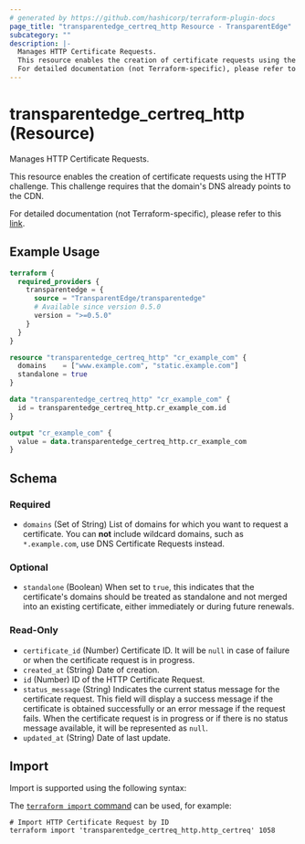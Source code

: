 ```yaml
---
# generated by https://github.com/hashicorp/terraform-plugin-docs
page_title: "transparentedge_certreq_http Resource - TransparentEdge"
subcategory: ""
description: |-
  Manages HTTP Certificate Requests.
  This resource enables the creation of certificate requests using the HTTP challenge. This challenge requires that the domain's DNS already points to the CDN.
  For detailed documentation (not Terraform-specific), please refer to this link https://docs.transparentedge.eu/getting-started/dashboard/auto-provisioning/ssl.
---
```


# transparentedge_certreq_http (Resource)

Manages HTTP Certificate Requests.

This resource enables the creation of certificate requests using the HTTP challenge. This challenge requires that the domain's DNS already points to the CDN.

For detailed documentation (not Terraform-specific), please refer to this [link](https://docs.transparentedge.eu/getting-started/dashboard/auto-provisioning/ssl).

## Example Usage

```terraform
terraform {
  required_providers {
    transparentedge = {
      source = "TransparentEdge/transparentedge"
      # Available since version 0.5.0
      version = ">=0.5.0"
    }
  }
}

resource "transparentedge_certreq_http" "cr_example_com" {
  domains    = ["www.example.com", "static.example.com"]
  standalone = true
}

data "transparentedge_certreq_http" "cr_example_com" {
  id = transparentedge_certreq_http.cr_example_com.id
}

output "cr_example_com" {
  value = data.transparentedge_certreq_http.cr_example_com
}
```

<!-- schema generated by tfplugindocs -->
## Schema

### Required

- `domains` (Set of String) List of domains for which you want to request a certificate. You can **not** include wildcard domains, such as `*.example.com`, use DNS Certificate Requests instead.

### Optional

- `standalone` (Boolean) When set to `true`, this indicates that the certificate's domains should be treated as standalone and not merged into an existing certificate, either immediately or during future renewals.

### Read-Only

- `certificate_id` (Number) Certificate ID. It will be `null` in case of failure or when the certificate request is in progress.
- `created_at` (String) Date of creation.
- `id` (Number) ID of the HTTP Certificate Request.
- `status_message` (String) Indicates the current status message for the certificate request. This field will display a success message if the certificate is obtained successfully or an error message if the request fails. When the certificate request is in progress or if there is no status message available, it will be represented as `null`.
- `updated_at` (String) Date of last update.

## Import

Import is supported using the following syntax:

The [`terraform import` command](https://developer.hashicorp.com/terraform/cli/commands/import) can be used, for example:

```shell
# Import HTTP Certificate Request by ID
terraform import 'transparentedge_certreq_http.http_certreq' 1058
```
